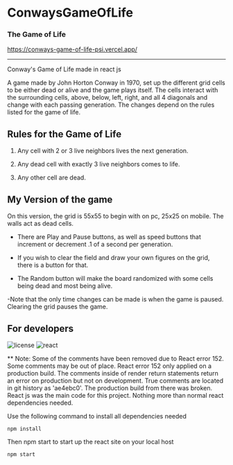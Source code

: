 # ConwaysGameOfLife

### The Game of Life

https://conways-game-of-life-psi.vercel.app/

---

Conway's Game of Life made in react js

A game made by John Horton Conway in 1970, set up the different grid cells to be either dead or alive and the game plays itself. The cells interact with the surrounding cells, above, below, left, right, and all 4 diagonals and change with each passing generation. The changes depend on the rules listed for the game of life.

## Rules for the Game of Life

1. Any cell with 2 or 3 live neighbors lives the next generation.

2. Any dead cell with exactly 3 live neighbors comes to life.

3. Any other cell are dead.

## My Version of the game

On this version, the grid is 55x55 to begin with on pc, 25x25 on mobile. The walls act as dead cells.

- There are Play and Pause buttons, as well as speed buttons that increment or decrement .1 of a second per generation.

- If you wish to clear the field and draw your own figures on the grid, there is a button for that.

- The Random button will make the board randomized with some cells being dead and most being alive.

-Note that the only time changes can be made is when the game is paused. Clearing the grid pauses the game.

## For developers

![license](https://img.shields.io/badge/license-MIT-limegreen)
![react](https://img.shields.io/badge/react-%5E16.13.1-blueviolet)

\*\* Note: Some of the comments have been removed due to React error 152. Some comments may be out of place. React error 152 only applied on a production build. The comments inside of render return statements return an error on production but not on development. True comments are located in git history as 'ae4ebc0'. The production build from there was broken.
React js was the main code for this project. Nothing more than normal react dependencies needed.

Use the following command to install all dependencies needed

```git
npm install
```

Then npm start to start up the react site on your local host

```git
npm start
```
